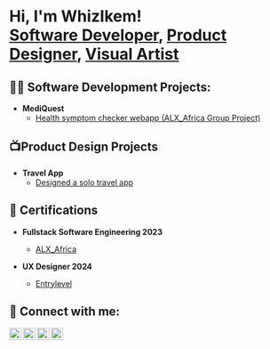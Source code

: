 <h1>Hi, I'm WhizIkem! <br/><a href="https://github.com/whizikem">Software Developer</a>, <a href="https://www.behance.net/chineduwisdom2">Product Designer</a>, <a href="https://bit.ly/whizikem">Visual Artist</a></h1>

<h2>👨‍💻 Software Development Projects:</h2>

- <b>MediQuest</b>
  - [Health symptom checker webapp (ALX_Africa Group Project)](https://github.com/WhizIkem/mediquest)

<h2>📺Product Design Projects </h2>

- <b>Travel App</b>
  - [Designed a solo travel app](https://myfol.io/whizikem )

<h2>📜 Certifications </h2>

- <b> Fullstack Software Engineering 2023 </b>
  - [ALX_Africa](https://drive.google.com/file/d/19MlXkvqQ7kI7fCU9RaT-kcY-17bbFLeT/view?usp=sharing)

- <b> UX Designer 2024 </b>
  - [Entrylevel](https://drive.google.com/file/d/1MgyOgSizcyrxaWDs4QomDMhvwfipOIzY/view?usp=sharing)
  
<h2> 🤳 Connect with me:</h2>

[<img align="left" alt="JoshMadakor | YouTube" width="22px" src="https://cdn.jsdelivr.net/npm/simple-icons@v3/icons/youtube.svg" />][youtube]
[<img align="left" alt="JoshMadakor | Twitter" width="22px" src="https://cdn.jsdelivr.net/npm/simple-icons@v3/icons/twitter.svg" />][twitter]
[<img align="left" alt="JoshMadakor | LinkedIn" width="22px" src="https://cdn.jsdelivr.net/npm/simple-icons@v3/icons/linkedin.svg" />][linkedin]
[<img align="left" alt="JoshMadakor | Instagram" width="22px" src="https://cdn.jsdelivr.net/npm/simple-icons@v3/icons/instagram.svg" />][instagram]

[twitter]: https://twitter.com/whizikem
[youtube]: https://www.youtube.com/@whizikem
[instagram]: https://www.instagram.com/whizikem/
[linkedin]: https://linkedin.com/in/whizikem

<!--
**joshmadakor1/joshmadakor1** is a ✨ _special_ ✨ repository because its `README.md` (this file) appears on your GitHub profile.

Here are some ideas to get you started:

- 🔭 I’m currently working on ...
- 🌱 I’m currently learning ...
- 👯 I’m looking to collaborate on ...
- 🤔 I’m looking for help with ...
- 💬 Ask me about ...
- 📫 How to reach me: ...
- 😄 Pronouns: ...
- ⚡ Fun fact: ...
-->
